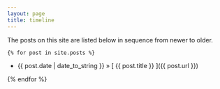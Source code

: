 ```yaml
---
layout: page
title: timeline
---
```


The posts on this site are listed below in sequence from newer to older.
  
    {% for post in site.posts %}
  <ul><li>
    {{ post.date | date_to_string }} &raquo; [ {{ post.title }} ]({{ post.url }})
  </li></ul>
  {% endfor %}
